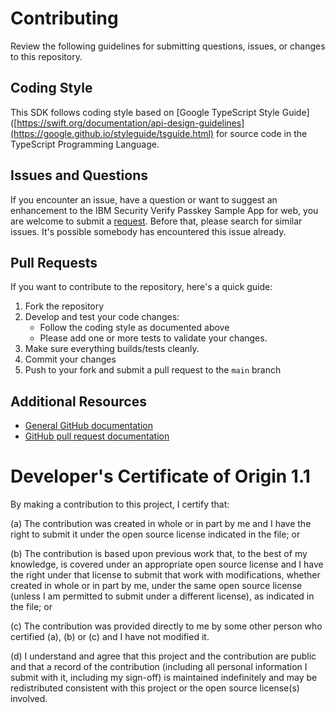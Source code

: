 # Contributing

Review the following guidelines for submitting questions, issues, or changes to this repository.

## Coding Style
This SDK follows coding style based on [Google TypeScript Style Guide]([https://swift.org/documentation/api-design-guidelines](https://google.github.io/styleguide/tsguide.html) for source code in the TypeScript Programming Language.

## Issues and Questions

If you encounter an issue, have a question or want to suggest an enhancement to the  IBM Security Verify Passkey Sample App for web, you are welcome to submit a [request](https://github.com/ibm-security-verify/webauthn-passkey-sample-web/issues).
Before that, please search for similar issues. It's possible somebody has encountered this issue already.

## Pull Requests

If you want to contribute to the repository, here's a quick guide:

1. Fork the repository
2. Develop and test your code changes:
    * Follow the coding style as documented above
    * Please add one or more tests to validate your changes.
3. Make sure everything builds/tests cleanly.
4. Commit your changes
5. Push to your fork and submit a pull request to the `main` branch


## Additional Resources

* [General GitHub documentation](https://help.github.com/)
* [GitHub pull request documentation](https://help.github.com/send-pull-requests/)


# Developer's Certificate of Origin 1.1

By making a contribution to this project, I certify that:

(a) The contribution was created in whole or in part by me and I
   have the right to submit it under the open source license
   indicated in the file; or

(b) The contribution is based upon previous work that, to the best
   of my knowledge, is covered under an appropriate open source
   license and I have the right under that license to submit that
   work with modifications, whether created in whole or in part
   by me, under the same open source license (unless I am
   permitted to submit under a different license), as indicated
   in the file; or

(c) The contribution was provided directly to me by some other
   person who certified (a), (b) or (c) and I have not modified
   it.

(d) I understand and agree that this project and the contribution
   are public and that a record of the contribution (including all
   personal information I submit with it, including my sign-off) is
   maintained indefinitely and may be redistributed consistent with
   this project or the open source license(s) involved.
